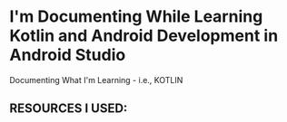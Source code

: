 # I'm Documenting While Learning Kotlin and Android Development in Android Studio
Documenting What I'm Learning  -  i.e., KOTLIN

## RESOURCES I USED:





